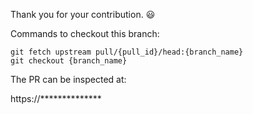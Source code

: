 Thank you for your contribution. :smiley:

Commands to checkout this branch:

```
git fetch upstream pull/{pull_id}/head:{branch_name}
git checkout {branch_name}
```

The PR can be inspected at: 

https://**************
